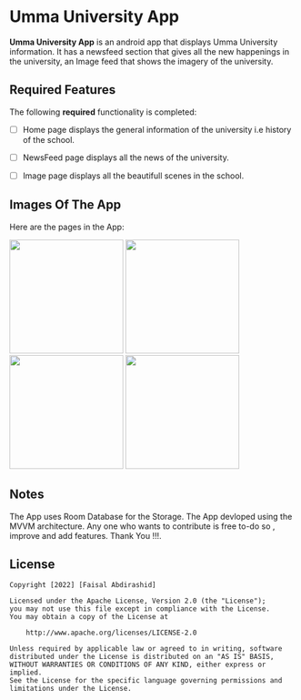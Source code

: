 # Umma University App


**Umma University App** is an android app that displays Umma University information. It has a newsfeed section that gives all the new happenings in the university, an Image feed that shows
the imagery of  the university.



## Required Features

The following **required** functionality is completed:

* [ ] Home page displays the general information of the university i.e history of the  school.
* [ ] NewsFeed page displays all the news of the university.
* [ ] Image page displays all the beautifull scenes in the school.




## Images Of The App

Here are the pages in the App:

 
<img src="https://user-images.githubusercontent.com/49816777/183243529-368208a3-b54d-4477-8bed-9d8bcd906b54.jpg" width="200">
<img src="https://user-images.githubusercontent.com/49816777/183243531-bf37935e-5913-4d93-b500-8a2dfd8971cf.jpg" width="200">
<img src="https://user-images.githubusercontent.com/49816777/183243533-4eb1ce7c-6873-4302-9ba0-0b4ede17dcd1.jpg" width="200">
<img src="https://user-images.githubusercontent.com/49816777/183243535-4bb8169c-039a-4bb3-95d1-187790b645cc.jpg" width="200">





## Notes
The App uses Room Database for the Storage.
The App devloped using the MVVM architecture.
Any one who wants to contribute is free to-do so , improve and add features. Thank You !!!.

## License

    Copyright [2022] [Faisal Abdirashid]

    Licensed under the Apache License, Version 2.0 (the "License");
    you may not use this file except in compliance with the License.
    You may obtain a copy of the License at

        http://www.apache.org/licenses/LICENSE-2.0

    Unless required by applicable law or agreed to in writing, software
    distributed under the License is distributed on an "AS IS" BASIS,
    WITHOUT WARRANTIES OR CONDITIONS OF ANY KIND, either express or implied.
    See the License for the specific language governing permissions and
    limitations under the License.
